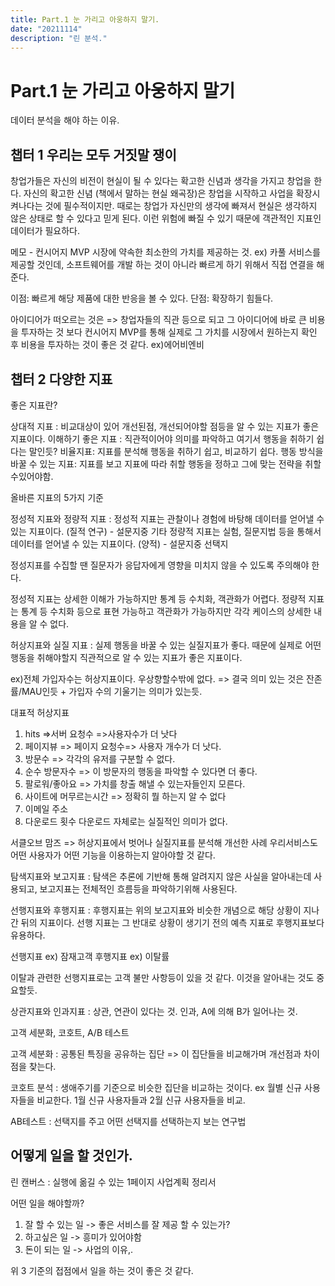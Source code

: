 ```yaml
---
title: Part.1 눈 가리고 아웅하지 말기.
date: "20211114"
description: "린 분석."
---
```


# Part.1 눈 가리고 아웅하지 말기

데이터 분석을 해야 하는 이유.

## 챕터 1 우리는 모두 거짓말 쟁이

창업가들은 자신의 비전이 현실이 될 수 있다는 확고한 신념과 생각을 가지고 창업을 한다.
자신의 확고한 신념 (책에서 말하는 현실 왜곡장)은 창업을 시작하고 사업을 확장시켜나다는 것에 필수적이지만.
때로는 창업가 자신만의 생각에 빠져서 현실은 생각하지 않은 상태로 할 수 있다고 믿게 된다.
이런 위험에 빠질 수 있기 때문에 객관적인 지표인 데이터가 필요하다.

메모 - 컨시어지 MVP
시장에 약속한 최소한의 가치를 제공하는 것. ex) 카풀 서비스를 제공할 것인데, 소프트웨어를 개발 하는 것이 아니라
빠르게 하기 위해서 직접 연결을 해준다.

이점: 빠르게 해당 제품에 대한 반응을 볼 수 있다.
단점: 확장하기 힘들다.

아이디어가 떠오르는 것은 => 창업자들의 직관 등으로 되고
그 아이디어에 바로 큰 비용을 투자하는 것 보다
컨시어지 MVP를 통해 실제로 그 가치를 시장에서 원하는지 확인 후 비용을 투자하는 것이 좋은 것 같다.
ex)에어비엔비

## 챕터 2 다양한 지표

좋은 지표란?

상대적 지표 : 비교대상이 있어 개선된점, 개선되어야할 점등을 알 수 있는 지표가 좋은 지표이다.
이해하기 좋은 지표 : 직관적이어야 의미를 파악하고 여기서 행동을 취하기 쉽다는 말인듯?
비율지표: 지표를 분석해 행동을 취하기 쉽고, 비교하기 쉽다.
행동 방식을 바꿀 수 있는 지표: 지표를 보고 지표에 따라 취할 행동을 정하고 그에 맞는 전략을 취할 수있어야함.

올바른 지표의 5가지 기준

정성적 지표와 정량적 지표 :
정성적 지표는 관찰이나 경험에 바탕해 데이터를 얻어낼 수 있는 지표이다. (질적 연구) - 설문지중 기타
정량적 지표는 실험, 질문지법 등을 통해서 데이터를 얻어낼 수 있는 지표이다. (양적) - 설문지중 선택지

정성지표를 수집할 땐 질문자가 응답자에게 영향을 미치지 않을 수 있도록 주의해야 한다.

정성적 지표는 상세한 이해가 가능하지만 통계 등 수치화, 객관화가 어렵다.
정량적 지표는 통계 등 수치화 등으로 표현 가능하고 객관화가 가능하지만 각각 케이스의 상세한 내용을 알 수 없다.

허상지표와 실질 지표 :
실제 행동을 바꿀 수 있는 실질지표가 좋다. 때문에 실제로 어떤 행동을 취해야할지 직관적으로 알 수 있는 지표가 좋은 지표이다.

ex)전체 가입자수는 허상지표이다. 우상향할수밖에 없다. => 결국 의미 있는 것은 잔존률/MAU인듯 + 가입자 수의 기울기는 의미가 있는듯.

대표적 허상지표

1. hits =>서버 요청수 =>사용자수가 더 낫다
2. 페이지뷰 => 페이지 요청수=> 사용자 개수가 더 낫다.
3. 방문수 => 각각의 유저를 구분할 수 없다.
4. 순수 방문자수 => 이 방문자의 행동을 파악할 수 있다면 더 좋다.
5. 팔로워/좋아요 => 가치를 창출 해낼 수 있는자들인지 모른다.
6. 사이트에 머무르는시간 => 정확히 뭘 하는지 알 수 없다
7. 이메일 주소
8. 다운로드 횟수 다운로드 자체로는 실질적인 의미가 없다.

서클오브 맘즈 => 허상지표에서 벗어나 실질지표를 분석해 개선한 사례
우리서비스도 어떤 사용자가 어떤 기능을 이용하는지 알아야할 것 같다.

탐색지표와 보고지표 :
탐색은 추론에 기반해 통해 알려지지 않은 사실을 알아내는데 사용되고, 보고지표는
전체적인 흐름등을 파악하기위해 사용된다.

선행지표와 후행지표 :
후행지표는 위의 보고지표와 비슷한 개념으로 해당 상황이 지나간 뒤의 지표이다.
선행 지표는 그 반대로 상황이 생기기 전의 예측 지표로 후행지표보다 유용하다.

선행지표 ex) 잠재고객
후행지표 ex) 이탈률

이탈과 관련한 선행지표로는 고객 불만 사항등이 있을 것 같다. 이것을 알아내는 것도 중요할듯.

상관지표와 인과지표 :
상관, 연관이 있다는 것.
인과, A에 의해 B가 일어나는 것.

고객 세분화, 코호트, A/B 테스트

고객 세분화 : 공통된 특징을 공유하는 집단 => 이 집단들을 비교해가며 개선점과 차이점을 찾는다.

코호트 분석 :
생애주기를 기준으로 비슷한 집단을 비교하는 것이다.
ex 월별 신규 사용자들을 비교한다.
1월 신규 사용자들과 2월 신규 사용자들을 비교.

AB테스트 :
선택지를 주고 어떤 선택지를 선택하는지 보는 연구법

## 어떻게 일을 할 것인가.

린 캔버스 : 실행에 옮길 수 있는 1페이지 사업계획 정리서

어떤 일을 해야할까?

1. 잘 할 수 있는 일 -> 좋은 서비스를 잘 제공 할 수 있는가?
2. 하고싶은 일 -> 흥미가 있어야함
3. 돈이 되는 일 -> 사업의 이유,.

위 3 기준의 접점에서 일을 하는 것이 좋은 것 같다.
